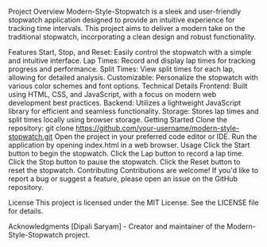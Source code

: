 Project Overview
Modern-Style-Stopwatch is a sleek and user-friendly stopwatch application designed to provide an intuitive experience for tracking time intervals. This project aims to deliver a modern take on the traditional stopwatch, incorporating a clean design and robust functionality.

Features
Start, Stop, and Reset: Easily control the stopwatch with a simple and intuitive interface.
Lap Times: Record and display lap times for tracking progress and performance.
Split Times: View split times for each lap, allowing for detailed analysis.
Customizable: Personalize the stopwatch with various color schemes and font options.
Technical Details
Frontend: Built using HTML, CSS, and JavaScript, with a focus on modern web development best practices.
Backend: Utilizes a lightweight JavaScript library for efficient and seamless functionality.
Storage: Stores lap times and split times locally using browser storage.
Getting Started
Clone the repository: git clone https://github.com/your-username/modern-style-stopwatch.git
Open the project in your preferred code editor or IDE.
Run the application by opening index.html in a web browser.
Usage
Click the Start button to begin the stopwatch.
Click the Lap button to record a lap time.
Click the Stop button to pause the stopwatch.
Click the Reset button to reset the stopwatch.
Contributing
Contributions are welcome! If you'd like to report a bug or suggest a feature, please open an issue on the GitHub repository.

License
This project is licensed under the MIT License. See the LICENSE file for details.

Acknowledgments
[Dipali Saryam] - Creator and maintainer of the Modern-Style-Stopwatch project.
